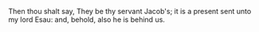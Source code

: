 Then thou shalt say, They be thy servant Jacob's; it is a present sent unto my lord Esau: and, behold, also he is behind us.
